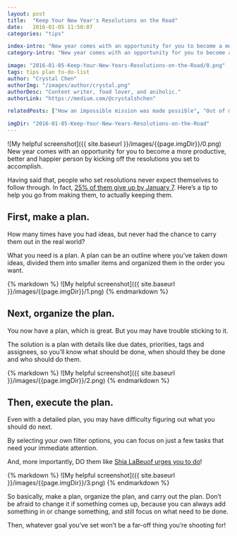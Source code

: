 ```yaml
---
layout: post
title:  "Keep Your New Year's Resolutions on the Road"
date:   2016-01-05 11:58:07
categories: "tips"

index-intro: "New year comes with an opportunity for you to become a more productive, better and happier person by kicking off the resolutions you set to accomplish. Having said that, people who set resolutions never expect themselves to follow through. In fact, 25% of them give up by January 7. Here’s a tip to help you go from making them, to actually keeping them."
category-intro: "New year comes with an opportunity for you to become a more productive, better and happier person by kicking off..."

image: "2016-01-05-Keep-Your-New-Years-Resolutions-on-the-Road/0.png"
tags: tips plan to-do-list
author: "Crystal Chen"
authorImg: "/images/author/crystal.png"
authorDesc: "Content writer, food lover, and aniholic."
authorLink: "https://medium.com/@crystalshchen"

relatedPosts: ["How an impossible mission was made possible", "Out of mind, cope with time"]

imgDir: "2016-01-05-Keep-Your-New-Years-Resolutions-on-the-Road"
---
```



![My helpful screenshot]({{ site.baseurl }}/images/{{page.imgDir}}/0.png)
New year comes with an opportunity for you to become a more productive, better and happier person by kicking off the resolutions you set to accomplish.

Having said that, people who set resolutions never expect themselves to follow through. In fact, [25% of them give up by January 7](https://www.washingtonpost.com/news/to-your-health/wp/2015/01/07/its-january-7-and-a-quarter-of-us-have-already-abandoned-our-new-years-resolutions/). Here’s a tip to help you go from making them, to actually keeping them.

## First, make a plan.

How many times have you had ideas, but never had the chance to carry them out in the real world?

What you need is a plan. A plan can be an outline where you’ve taken down ideas, divided them into smaller items and organized them in the order you want.

<div style="max-width: 550px; max-height: 458px; margin: 0 auto;">
{% markdown %}
![My helpful screenshot]({{ site.baseurl }}/images/{{page.imgDir}}/1.png)
{% endmarkdown %}
</div>

## Next, organize the plan.

You now have a plan, which is great. But you may have trouble sticking to it.

The solution is a plan with details like due dates, priorities, tags and assignees, so you’ll know what should be done, when should they be done and who should do them.

<div style="max-width: 550px; max-height: 458px; margin: 0 auto;">
{% markdown %}
![My helpful screenshot]({{ site.baseurl }}/images/{{page.imgDir}}/2.png)
{% endmarkdown %}
</div>

## Then, execute the plan.

Even with a detailed plan, you may have difficulty figuring out what you should do next.

By selecting your own filter options, you can focus on just a few tasks that need your immediate attention.

And, more importantly, DO them like [Shia LaBeuof urges you to do](https://www.youtube.com/watch?v=ZXsQAXx_ao0)!

<div style="max-width: 550px; max-height: 458px; margin: 0 auto;">
{% markdown %}
![My helpful screenshot]({{ site.baseurl }}/images/{{page.imgDir}}/3.png)
{% endmarkdown %}
</div>

So basically, make a plan, organize the plan, and carry out the plan. Don’t be afraid to change it if something comes up, because you can always add something in or change something, and still focus on what need to be done.

Then, whatever goal you’ve set won’t be a far-off thing you’re shooting for!

[jekyll]:      http://jekyllrb.com
[jekyll-gh]:   https://github.com/jekyll/jekyll
[jekyll-help]: https://github.com/jekyll/jekyll-help
